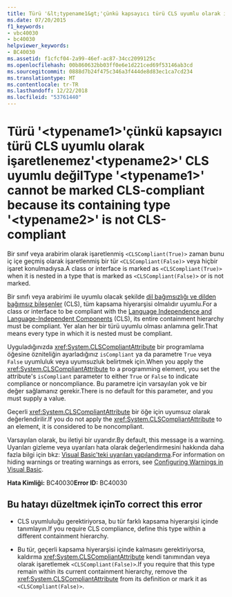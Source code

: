 ```yaml
---
title: Türü '&lt;typename1&gt;'çünkü kapsayıcı türü CLS uyumlu olarak işaretlenemez'&lt;typename2&gt;' CLS uyumlu değil
ms.date: 07/20/2015
f1_keywords:
- vbc40030
- bc40030
helpviewer_keywords:
- BC40030
ms.assetid: f1cfcf04-2a99-46ef-ac87-34cc2099125c
ms.openlocfilehash: 00b860632bb03ff0e6e1d221ced69f53146ab3cd
ms.sourcegitcommit: 0888d7b24f475c346a3f444de8d83ec1ca7cd234
ms.translationtype: MT
ms.contentlocale: tr-TR
ms.lasthandoff: 12/22/2018
ms.locfileid: "53761440"
---
```

# <a name="type-lttypename1gt-cannot-be-marked-cls-compliant-because-its-containing-type-lttypename2gt-is-not-cls-compliant"></a><span data-ttu-id="2d4aa-102">Türü '&lt;typename1&gt;'çünkü kapsayıcı türü CLS uyumlu olarak işaretlenemez'&lt;typename2&gt;' CLS uyumlu değil</span><span class="sxs-lookup"><span data-stu-id="2d4aa-102">Type '&lt;typename1&gt;' cannot be marked CLS-compliant because its containing type '&lt;typename2&gt;' is not CLS-compliant</span></span>
<span data-ttu-id="2d4aa-103">Bir sınıf veya arabirim olarak işaretlenmiş `<CLSCompliant(True)>` zaman bunu iç içe geçmiş olarak işaretlenmiş bir tür `<CLSCompliant(False)>` veya hiçbir işaret konulmadıysa.</span><span class="sxs-lookup"><span data-stu-id="2d4aa-103">A class or interface is marked as `<CLSCompliant(True)>` when it is nested in a type that is marked as `<CLSCompliant(False)>` or is not marked.</span></span>  
  
 <span data-ttu-id="2d4aa-104">Bir sınıfı veya arabirimi ile uyumlu olacak şekilde [dil bağımsızlığı ve dilden bağımsız bileşenler](../../standard/language-independence-and-language-independent-components.md) (CLS), tüm kapsama hiyerarşisi olmalıdır uyumlu.</span><span class="sxs-lookup"><span data-stu-id="2d4aa-104">For a class or interface to be compliant with the [Language Independence and Language-Independent Components](../../standard/language-independence-and-language-independent-components.md) (CLS), its entire containment hierarchy must be compliant.</span></span> <span data-ttu-id="2d4aa-105">Yer alan her bir türü uyumlu olması anlamına gelir.</span><span class="sxs-lookup"><span data-stu-id="2d4aa-105">That means every type in which it is nested must be compliant.</span></span>  
  
 <span data-ttu-id="2d4aa-106">Uyguladığınızda <xref:System.CLSCompliantAttribute> bir programlama öğesine özniteliğin ayarladığınız `isCompliant` ya da parametre `True` veya `False` uyumluluk veya uyumsuzluk belirtmek için.</span><span class="sxs-lookup"><span data-stu-id="2d4aa-106">When you apply the <xref:System.CLSCompliantAttribute> to a programming element, you set the attribute's `isCompliant` parameter to either `True` or `False` to indicate compliance or noncompliance.</span></span> <span data-ttu-id="2d4aa-107">Bu parametre için varsayılan yok ve bir değer sağlamanız gerekir.</span><span class="sxs-lookup"><span data-stu-id="2d4aa-107">There is no default for this parameter, and you must supply a value.</span></span>  
  
 <span data-ttu-id="2d4aa-108">Geçerli <xref:System.CLSCompliantAttribute> bir öğe için uyumsuz olarak değerlendirilir.</span><span class="sxs-lookup"><span data-stu-id="2d4aa-108">If you do not apply the <xref:System.CLSCompliantAttribute> to an element, it is considered to be noncompliant.</span></span>  
  
 <span data-ttu-id="2d4aa-109">Varsayılan olarak, bu iletiyi bir uyarıdır.</span><span class="sxs-lookup"><span data-stu-id="2d4aa-109">By default, this message is a warning.</span></span> <span data-ttu-id="2d4aa-110">Uyarıları gizleme veya uyarıları hata olarak değerlendirmesini hakkında daha fazla bilgi için bkz: [Visual Basic'teki uyarıları yapılandırma](/visualstudio/ide/configuring-warnings-in-visual-basic).</span><span class="sxs-lookup"><span data-stu-id="2d4aa-110">For information on hiding warnings or treating warnings as errors, see [Configuring Warnings in Visual Basic](/visualstudio/ide/configuring-warnings-in-visual-basic).</span></span>  
  
 <span data-ttu-id="2d4aa-111">**Hata Kimliği:** BC40030</span><span class="sxs-lookup"><span data-stu-id="2d4aa-111">**Error ID:** BC40030</span></span>  
  
## <a name="to-correct-this-error"></a><span data-ttu-id="2d4aa-112">Bu hatayı düzeltmek için</span><span class="sxs-lookup"><span data-stu-id="2d4aa-112">To correct this error</span></span>  
  
-   <span data-ttu-id="2d4aa-113">CLS uyumluluğu gerektiriyorsa, bu tür farklı kapsama hiyerarşisi içinde tanımlayın.</span><span class="sxs-lookup"><span data-stu-id="2d4aa-113">If you require CLS compliance, define this type within a different containment hierarchy.</span></span>  
  
-   <span data-ttu-id="2d4aa-114">Bu tür, geçerli kapsama hiyerarşisi içinde kalmasını gerektiriyorsa, kaldırma <xref:System.CLSCompliantAttribute> kendi tanımından veya olarak işaretlemek `<CLSCompliant(False)>`.</span><span class="sxs-lookup"><span data-stu-id="2d4aa-114">If you require that this type remain within its current containment hierarchy, remove the <xref:System.CLSCompliantAttribute> from its definition or mark it as `<CLSCompliant(False)>`.</span></span>